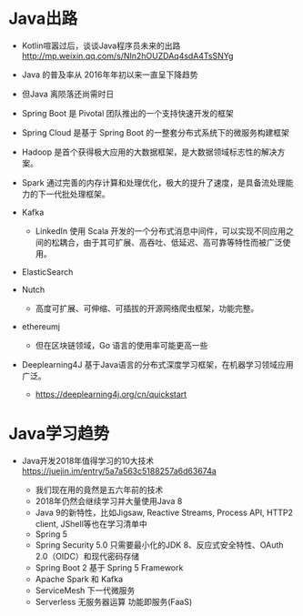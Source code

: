# Java出路

- Kotlin喧嚣过后，谈谈Java程序员未来的出路 <http://mp.weixin.qq.com/s/NIn2hOUZDAq4sdA4TsSNYg>
- Java 的普及率从 2016年年初以来一直呈下降趋势
- 但Java 离陨落还尚需时日
- Spring Boot 是 Pivotal 团队推出的一个支持快速开发的框架
- Spring Cloud 是基于 Spring Boot 的一整套分布式系统下的微服务构建框架
- Hadoop 是首个获得极大应用的大数据框架，是大数据领域标志性的解决方案。
- Spark 通过完善的内存计算和处理优化，极大的提升了速度，是具备流处理能力的下一代批处理框架。
- Kafka

  - LinkedIn 使用 Scala 开发的一个分布式消息中间件，可以实现不同应用之间的松耦合，由于其可扩展、高吞吐、低延迟、高可靠等特性而被广泛使用。

- ElasticSearch

- Nutch

  - 高度可扩展、可伸缩、可插拔的开源网络爬虫框架，功能完整。

- ethereumj

  - 但在区块链领域，Go 语言的使用率可能更高一些

- Deeplearning4J 基于Java语言的分布式深度学习框架，在机器学习领域应用广泛。

  - <https://deeplearning4j.org/cn/quickstart>

# Java学习趋势

- Java开发2018年值得学习的10大技术 <https://juejin.im/entry/5a7a563c5188257a6d63674a>

  - 我们现在用的竟然是五六年前的技术
  - 2018年仍然会继续学习并大量使用Java 8
  - Java 9的新特性，比如Jigsaw, Reactive Streams, Process API, HTTP2 client, JShell等也在学习清单中
  - Spring 5
  - Spring Security 5.0 只需要最小化的JDK 8、反应式安全特性、OAuth 2.0（OIDC）和现代密码存储
  - Spring Boot 2 基于 Spring 5 Framework
  - Apache Spark 和 Kafka
  - ServiceMesh 下一代微服务
  - Serverless 无服务器运算 功能即服务(FaaS)

